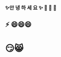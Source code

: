 ### ✨안 녕 하 세 요 ✨ 👋 🌱 🌱 

 ## ⚡ 😄😄😄
 
 # 😏😸

<!--
**Jakezo/Jakezo** is a ✨ _special_ ✨ repository because its `README.md` (this file) appears on your GitHub profile.

Here are some ideas to get you started:

- 🔭 I’m currently working on ...
- 🌱 I’m currently learning ...
- 👯 I’m looking to collaborate on ...
- 🤔 I’m looking for help with ...
- 💬 Ask me about ...
- 📫 How to reach me: ...
- 😄 Pronouns: ...
- ⚡ Fun fact: ...
-->
